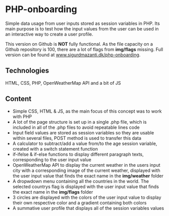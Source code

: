 # PHP-onboarding
Simple data usage from user inputs stored as session variables in PHP. Its main purpose is to test how the input values from the user can be used in an interactive way to create a user profile.

This version on Github is **NOT** fully functional. As the file capacity on a Github repository is 100, there are a lot of flags from **img/flags** missing.
Full version can be found at www.sigurdmazanti.dk/php-onboarding.

## Technologies
HTML, CSS, PHP, OpenWeatherMap API and a bit of JS

## Content
* Simple CSS, HTML & JS, as the main focus of this concept was to work with PHP
* A lot of the page structure is set up in a single .php file, which is included in all of the .php files to avoid repeatable lines code
* Input field values are stored as session variables so they are usable within several files, POST method is used to transfer this data
* A calculator to subtract/add a value from/to the age session variable, created with a switch statement function
* if-ifelse & if-else functions to display different paragraph texts, corresponding to the user input value
* OpenWeatherMap API to display the current weather in the users input city with a corresponding image of the current weather, displayed with the user input value that finds the exact name in the **img/weather** folder
* A dropwdown menu containing all the countries in the world. The selected countrys flag is displayed with the user input value that finds the exact name in the **img/flags** folder
* 3 circles are displayed with the colors of the user input value to display their own respective color and a gradient containing both colors
* A summative user profile that displays all of the session variables values
